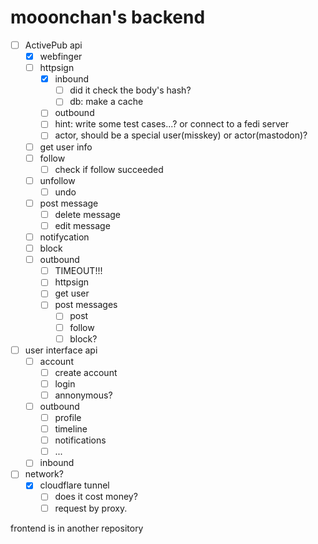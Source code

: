 # mooonchan's backend

- [ ] ActivePub api
  - [x] webfinger
  - [ ] httpsign
    - [x] inbound
      - [ ] did it check the body's hash?
      - [ ] db: make a cache
    - [ ] outbound
    - [ ] hint: write some test cases...? or connect to a fedi server
    - [ ] actor, should be a special user(misskey) or actor(mastodon)?
  - [ ] get user info
  - [ ] follow
    - [ ] check if follow succeeded
  - [ ] unfollow
    - [ ] undo
  - [ ] post message
    - [ ] delete message
    - [ ] edit message
  - [ ] notifycation
  - [ ] block
  - [ ] outbound
    - [ ] TIMEOUT!!!
    - [ ] httpsign
    - [ ] get user
    - [ ] post messages
      - [ ] post
      - [ ] follow
      - [ ] block?
- [ ] user interface api
  - [ ] account
    - [ ] create account
    - [ ] login
    - [ ] annonymous?
  - [ ] outbound
    - [ ] profile
    - [ ] timeline
    - [ ] notifications
    - [ ] ...
  - [ ] inbound
- [ ] network?
  - [x] cloudflare tunnel
    - [ ] does it cost money?
    - [ ] request by proxy.

frontend is in another repository
